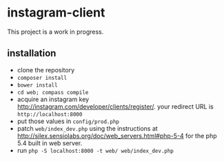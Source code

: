 instagram-client
================

This project is a work in progress.

installation
------------

* clone the repository
* `composer install`
* `bower install`
* `cd web; compass compile`
* acquire an instagram key <http://instagram.com/developer/clients/register/>. your redirect URL is `http://localhost:8000`
* put those values in `config/prod.php`
* patch `web/index_dev.php` using the instructions at <http://silex.sensiolabs.org/doc/web_servers.html#php-5-4> for the php 5.4 built in web server.
* run `php -S localhost:8000 -t web/ web/index_dev.php`
